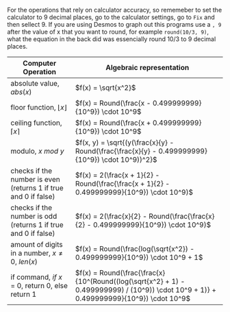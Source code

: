 For the operations that rely on calculator accuracy, so rememeber to set the calculator to 9 decimal places, go to the calculator settings, go to `Fix` and then sellect 9. If you are using Desmos to graph out this programs use a `, 9` after the value of x that you want to round, for example `round(10/3, 9)`, what the equation in the back did was essencially round 10/3 to 9 decimal places.

| Computer Operation| Algebraic representation|
|--------------|-----------|
| absolute value, $abs(x)$ | $f(x) = \sqrt{x^2}$ |
| floor function, $\lfloor x \rfloor$ | $f(x) = Round(\frac{x - 0.499999999}{10^9}) \cdot 10^9$ |
| ceiling function, $\lceil x \rceil$ | $f(x) = Round(\frac{x + 0.499999999}{10^9}) \cdot 10^9$ |
| modulo, $x$ $mod$ $y$ | $f(x, y) = \sqrt{(y(\frac{x}{y} - Round(\frac{\frac{x}{y} - 0.499999999}{10^9}) \cdot 10^9))^2}$ |
| checks if the number is even (returns 1 if true and 0 if false) | $f(x) = 2(\frac{x + 1}{2} - Round(\frac{\frac{x + 1}{2} - 0.499999999}{10^9}) \cdot 10^9)$ |
| checks if the number is odd (returns 1 if true and 0 if false) | $f(x) = 2(\frac{x}{2} - Round(\frac{\frac{x}{2} - 0.499999999}{10^9}) \cdot 10^9)$ |
| amount of digits in a number, $x \neq 0$, $len(x)$ | $f(x) = Round(\frac{log(\sqrt{x^2}) - 0.499999999}{10^9}) \cdot 10^9 + 1$ |
| if command, $if$ $x$ = 0, return 0, else return 1 | $f(x) = Round(\frac{\frac{x}{10^(Round((log(\sqrt{x^2} + 1) - 0.499999999) / (10^9)) \cdot 10^9 + 1)} + 0.499999999}{10^9}) \cdot 10^9$
